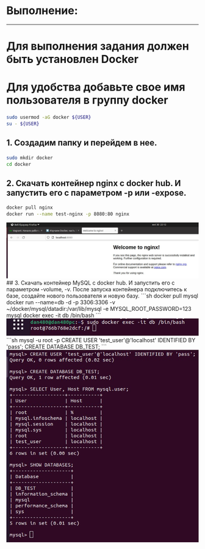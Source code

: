# Выполнение:
************
# Для выполнения задания должен быть установлен Docker
# Для удобства добавьте свое имя пользователя в группу docker
```sh
sudo usermod -aG docker ${USER}
su - ${USER}
````

## 1. Создадим папку и перейдем в нее.  
   ```sh  
   sudo mkdir docker
   cd docker
   ```  
## 2. Скачать контейнер nginx с docker hub. И запустить его с параметром -p или -expose.
   ```sh
   docker pull nginx
   docker run --name test-nginx -p 8080:80 nginx
   ```
   <img src="https://github.com/dan480/DevOps_courses/blob/main/1.Containers-VMs/1.2.Docker/nginx.jpg" />  
## 3. Скачать контейнер MySQL с docker hub. И запустить его с параметром -volume, -v. После запуска контейнера подключитесь к базе, создайте нового пользователя и новую базу.  
   ```sh  
   docker pull mysql  
   docker run --name=db -d -p 3306:3306 -v ~/docker/mysql/datadir:/var/lib/mysql -e MYSQL_ROOT_PASSWORD=123 mysql  
   docker exec -it db /bin/bash  
   ```     
   <img src="https://github.com/dan480/DevOps_courses/blob/main/1.Containers-VMs/1.2.Docker/mysql.jpg" />     
   ```sh  
   mysql -u root -p
   CREATE USER 'test_user'@'localhost' IDENTIFIED BY 'pass';
   CREATE DATABASE DB_TEST;
   ```
   <img src="https://github.com/dan480/DevOps_courses/blob/main/1.Containers-VMs/1.2.Docker/DB_TEST.jpg" />  
